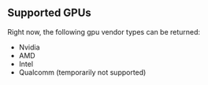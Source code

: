 ## Supported GPUs 

Right now, the following gpu vendor types can be returned:

- Nvidia
- AMD
- Intel
- Qualcomm (temporarily not supported)
